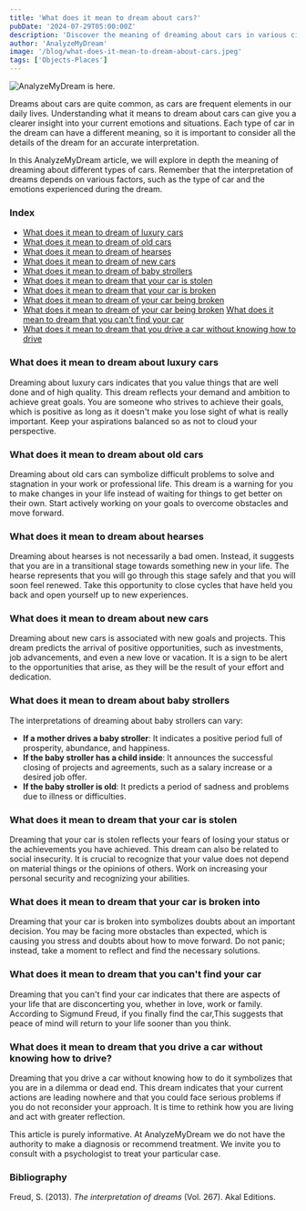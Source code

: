 ```yaml
---
title: 'What does it mean to dream about cars?'
pubDate: '2024-07-29T05:00:00Z'
description: 'Discover the meaning of dreaming about cars in various circumstances and how these dreams can reflect your current emotions and situations.'
author: 'AnalyzeMyDream'
image: '/blog/what-does-it-mean-to-dream-about-cars.jpeg'
tags: ['Objects-Places']
---
```


![AnalyzeMyDream is here.](/blog/what-does-it-mean-to-dream-about-cars.jpeg)

Dreams about cars are quite common, as cars are frequent elements in our daily lives. Understanding what it means to dream about cars can give you a clearer insight into your current emotions and situations. Each type of car in the dream can have a different meaning, so it is important to consider all the details of the dream for an accurate interpretation.

In this AnalyzeMyDream article, we will explore in depth the meaning of dreaming about different types of cars. Remember that the interpretation of dreams depends on various factors, such as the type of car and the emotions experienced during the dream.

### Index

- [What does it mean to dream of luxury cars](#what-does-it-mean-to-dream-of-luxury-cars)
- [What does it mean to dream of old cars](#what-does-it-mean-to-dream-of-old-cars)
- [What does it mean to dream of hearses](#what-does-it-mean-to-dream-of-hearses)
- [What does it mean to dream of new cars](#what-does-it-mean-to-dream-of-new-cars)
- [What does it mean to dream of baby strollers](#what-does-it-mean-to-dream-of-baby-strollers)
- [What does it mean to dream that your car is stolen](#what-does-it-mean-to-dream-that-your-car-is-stolen)
- [What does it mean to dream that your car is broken](#what-does-it-mean-to-dream-that-your-car-is-broken)
- [What does it mean to dream of your car being broken](#what-does-it-mean-to-dream-that-your-car-is-broken)
- [What does it mean to dream of your car being broken](#what-does-it-mean-to-dream-that-your-car-is-broken)
[What does it mean to dream that you can't find your car](#what-does-it-mean-to-dream-that-you-can't-find-your-car)
- [What does it mean to dream that you drive a car without knowing how to drive](#what-does-it-mean-to-dream-that-you-drive-a-car-without-knowing-how-to-drive)

### What does it mean to dream about luxury cars

Dreaming about luxury cars indicates that you value things that are well done and of high quality. This dream reflects your demand and ambition to achieve great goals. You are someone who strives to achieve their goals, which is positive as long as it doesn't make you lose sight of what is really important. Keep your aspirations balanced so as not to cloud your perspective.

### What does it mean to dream about old cars

Dreaming about old cars can symbolize difficult problems to solve and stagnation in your work or professional life. This dream is a warning for you to make changes in your life instead of waiting for things to get better on their own. Start actively working on your goals to overcome obstacles and move forward.

### What does it mean to dream about hearses

Dreaming about hearses is not necessarily a bad omen. Instead, it suggests that you are in a transitional stage towards something new in your life. The hearse represents that you will go through this stage safely and that you will soon feel renewed. Take this opportunity to close cycles that have held you back and open yourself up to new experiences.

### What does it mean to dream about new cars

Dreaming about new cars is associated with new goals and projects. This dream predicts the arrival of positive opportunities, such as investments, job advancements, and even a new love or vacation. It is a sign to be alert to the opportunities that arise, as they will be the result of your effort and dedication.

### What does it mean to dream about baby strollers

The interpretations of dreaming about baby strollers can vary:

- **If a mother drives a baby stroller**: It indicates a positive period full of prosperity, abundance, and happiness.
- **If the baby stroller has a child inside**: It announces the successful closing of projects and agreements, such as a salary increase or a desired job offer.
- **If the baby stroller is old**: It predicts a period of sadness and problems due to illness or difficulties.

### What does it mean to dream that your car is stolen

Dreaming that your car is stolen reflects your fears of losing your status or the achievements you have achieved. This dream can also be related to social insecurity. It is crucial to recognize that your value does not depend on material things or the opinions of others. Work on increasing your personal security and recognizing your abilities.

### What does it mean to dream that your car is broken into

Dreaming that your car is broken into symbolizes doubts about an important decision. You may be facing more obstacles than expected, which is causing you stress and doubts about how to move forward. Do not panic; instead, take a moment to reflect and find the necessary solutions.

### What does it mean to dream that you can't find your car

Dreaming that you can't find your car indicates that there are aspects of your life that are disconcerting you, whether in love, work or family. According to Sigmund Freud, if you finally find the car,This suggests that peace of mind will return to your life sooner than you think.

### What does it mean to dream that you drive a car without knowing how to drive?

Dreaming that you drive a car without knowing how to do it symbolizes that you are in a dilemma or dead end. This dream indicates that your current actions are leading nowhere and that you could face serious problems if you do not reconsider your approach. It is time to rethink how you are living and act with greater reflection.

This article is purely informative. At AnalyzeMyDream we do not have the authority to make a diagnosis or recommend treatment. We invite you to consult with a psychologist to treat your particular case.


### Bibliography

Freud, S. (2013). *The interpretation of dreams* (Vol. 267). Akal Editions.